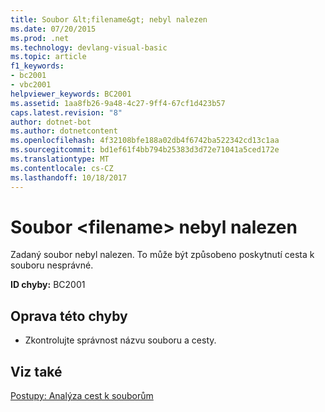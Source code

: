 ```yaml
---
title: Soubor &lt;filename&gt; nebyl nalezen
ms.date: 07/20/2015
ms.prod: .net
ms.technology: devlang-visual-basic
ms.topic: article
f1_keywords:
- bc2001
- vbc2001
helpviewer_keywords: BC2001
ms.assetid: 1aa8fb26-9a48-4c27-9ff4-67cf1d423b57
caps.latest.revision: "8"
author: dotnet-bot
ms.author: dotnetcontent
ms.openlocfilehash: 4f32108bfe188a02db4f6742ba522342cd13c1aa
ms.sourcegitcommit: bd1ef61f4bb794b25383d3d72e71041a5ced172e
ms.translationtype: MT
ms.contentlocale: cs-CZ
ms.lasthandoff: 10/18/2017
---
```

# <a name="file-ltfilenamegt-could-not-be-found"></a>Soubor &lt;filename&gt; nebyl nalezen
Zadaný soubor nebyl nalezen. To může být způsobeno poskytnutí cesta k souboru nesprávné.  
  
 **ID chyby:** BC2001  
  
## <a name="to-correct-this-error"></a>Oprava této chyby  
  
-   Zkontrolujte správnost názvu souboru a cesty.  
  
## <a name="see-also"></a>Viz také  
 [Postupy: Analýza cest k souborům](../../visual-basic/developing-apps/programming/drives-directories-files/how-to-parse-file-paths.md)

